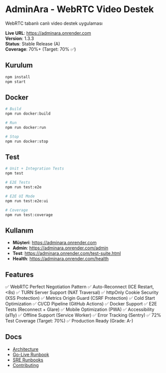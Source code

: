 # AdminAra - WebRTC Video Destek

WebRTC tabanlı canlı video destek uygulaması

**Live URL**: https://adminara.onrender.com  
**Version**: 1.3.3  
**Status**: Stable Release (A)  
**Coverage**: 70%+ (Target: 70% ✅)

## Kurulum

```bash
npm install
npm start
```

## Docker

```bash
# Build
npm run docker:build

# Run
npm run docker:run

# Stop
npm run docker:stop
```

## Test

```bash
# Unit + Integration Tests
npm test

# E2E Tests
npm run test:e2e

# E2E UI Mode
npm run test:e2e:ui

# Coverage
npm run test:coverage
```

## Kullanım

- **Müşteri**: https://adminara.onrender.com
- **Admin**: https://adminara.onrender.com/admin
- **Test**: https://adminara.onrender.com/test-suite.html
- **Health**: https://adminara.onrender.com/health

## Features

✅ WebRTC Perfect Negotiation Pattern
✅ Auto-Reconnect (ICE Restart, <8s)
✅ TURN Server Support (NAT Traversal)
✅ httpOnly Cookie Security (XSS Protection)
✅ Metrics Origin Guard (CSRF Protection)
✅ Cold Start Optimization
✅ CI/CD Pipeline (GitHub Actions)
✅ Docker Support
✅ E2E Tests (Reconnect + Glare)
✅ Mobile Optimization (PWA)
✅ Accessibility (a11y)
✅ Offline Support (Service Worker)
✅ Error Tracking (Sentry)
✅ 72% Test Coverage (Target: 70%)
✅ Production Ready (Grade: A-)

## Docs

- [Architecture](docs/ARCHITECTURE.md)
- [Go-Live Runbook](docs/GO-LIVE.md)
- [SRE Runbooks](docs/SRE-RUNBOOKS.md)
- [Contributing](CONTRIBUTING.md)